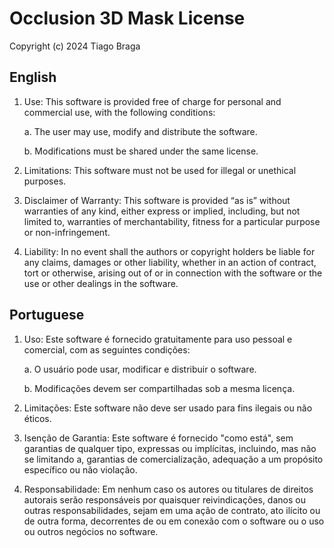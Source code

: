 # Occlusion 3D Mask License

Copyright (c) 2024 Tiago Braga

## English

1. Use: This software is provided free of charge for personal and commercial use, with the following conditions:
   
   a. The user may use, modify and distribute the software.
   
   b. Modifications must be shared under the same license.

2. Limitations: This software must not be used for illegal or unethical purposes.

3. Disclaimer of Warranty: This software is provided “as is” without warranties of any kind, either express or implied, 
   including, but not limited to, warranties of merchantability, fitness for a particular purpose or non-infringement.

4. Liability: In no event shall the authors or copyright holders be liable for any 
   claims, damages or other liability, whether in an action of contract, tort or otherwise,
   arising out of or in connection with the software or the use or other dealings in the software.

## Portuguese

1. Uso: Este software é fornecido gratuitamente para uso pessoal e comercial, com as seguintes condições:
   
   a. O usuário pode usar, modificar e distribuir o software.
   
   b. Modificações devem ser compartilhadas sob a mesma licença.

2. Limitações: Este software não deve ser usado para fins ilegais ou não éticos.

3. Isenção de Garantia: Este software é fornecido "como está", sem garantias de qualquer tipo, expressas ou implícitas, 
   incluindo, mas não se limitando a, garantias de comercialização, adequação a um propósito específico ou não violação.

4. Responsabilidade: Em nenhum caso os autores ou titulares de direitos autorais serão responsáveis por quaisquer 
   reivindicações, danos ou outras responsabilidades, sejam em uma ação de contrato, ato ilícito ou de outra forma,
   decorrentes de ou em conexão com o software ou o uso ou outros negócios no software.
